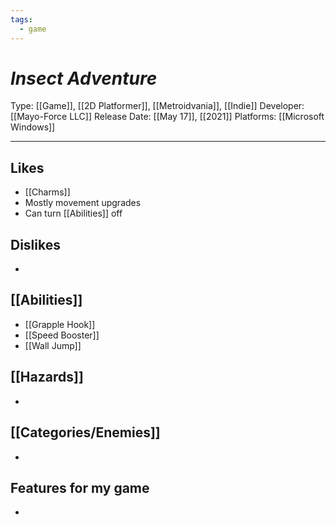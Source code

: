 ```yaml
---
tags:
  - game
---
```

# _Insect Adventure_

Type: [[Game]], [[2D Platformer]], [[Metroidvania]], [[Indie]]
Developer: [[Mayo-Force LLC]]
Release Date: [[May 17]], [[2021]]
Platforms: [[Microsoft Windows]]

----





## Likes
* [[Charms]]
* Mostly movement upgrades
* Can turn [[Abilities]] off

## Dislikes
* 

## [[Abilities]]
* [[Grapple Hook]]
* [[Speed Booster]]
* [[Wall Jump]]

## [[Hazards]]
* 

## [[Categories/Enemies]]
* 

## Features for my game
* 